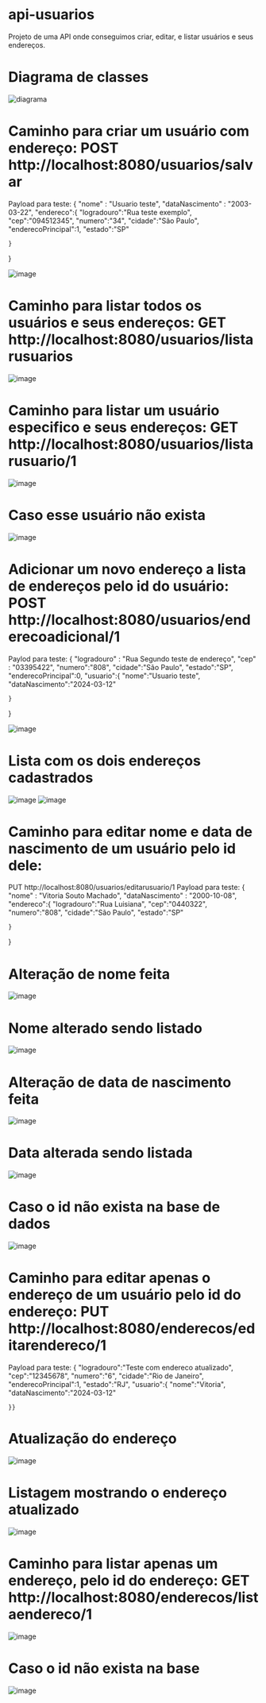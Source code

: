 # api-usuarios
Projeto de uma API onde conseguimos criar, editar, e listar usuários e seus endereços. 

# Diagrama de classes
![diagrama](https://github.com/VitoriaSouto06/api-usuarios/assets/70921240/cdf877ae-5372-4691-9805-2950ce6b33b2)


# Caminho para criar um usuário com endereço: POST http://localhost:8080/usuarios/salvar
Payload para teste: {
    "nome" : "Usuario teste",
    "dataNascimento" : "2003-03-22",
    "endereco":{
        "logradouro":"Rua teste exemplo",
        "cep":"094512345",
        "numero":"34",
        "cidade":"São Paulo",
        "enderecoPrincipal":1,
        "estado":"SP"
        
        
    }
}

![image](https://github.com/VitoriaSouto06/api-usuarios/assets/70921240/aa1b2940-32d6-4766-a0f2-acaba3392854)



# Caminho para listar todos os usuários e seus endereços: GET http://localhost:8080/usuarios/listarusuarios
![image](https://github.com/VitoriaSouto06/api-usuarios/assets/70921240/49d21c40-d1fb-4882-839a-2cdacf48558e)

# Caminho para listar um usuário especifico e seus endereços: GET http://localhost:8080/usuarios/listarusuario/1
![image](https://github.com/VitoriaSouto06/api-usuarios/assets/70921240/50e102bb-0152-4785-a8d7-6a357a5ffe5b)

# Caso esse usuário não exista
![image](https://github.com/VitoriaSouto06/api-usuarios/assets/70921240/4123ddee-4b0b-40c9-911f-f61289c62c13)



# Adicionar um novo endereço a lista de endereços pelo id do usuário: POST http://localhost:8080/usuarios/enderecoadicional/1
Paylod para teste:
{
    "logradouro" : "Rua Segundo teste de endereço",
    "cep" : "03395422",
     "numero":"808",
        "cidade":"São Paulo",
        "estado":"SP",
         "enderecoPrincipal":0,
    "usuario":{
        "nome":"Usuario teste",
        "dataNascimento":"2024-03-12"
    
        
    }
}


![image](https://github.com/VitoriaSouto06/api-usuarios/assets/70921240/78c4f384-aeac-4e8a-a849-93c4d7a91a5a)

# Lista com os dois endereços cadastrados
![image](https://github.com/VitoriaSouto06/api-usuarios/assets/70921240/bc8a1478-4bac-4adf-ad1f-9836f38638d7)
![image](https://github.com/VitoriaSouto06/api-usuarios/assets/70921240/bac12c7e-752c-4938-8d1c-5226a231bbee)




# Caminho para editar nome e data de nascimento de um usuário pelo id dele:
PUT http://localhost:8080/usuarios/editarusuario/1
Payload para teste:
{
    "nome" : "Vitoria Souto Machado",
    "dataNascimento" : "2000-10-08",
    "endereco":{
        "logradouro":"Rua Luisiana",
        "cep":"0440322",
        "numero":"808",
        "cidade":"São Paulo",
        "estado":"SP"
        
    }
}

# Alteração de nome feita
![image](https://github.com/VitoriaSouto06/api-usuarios/assets/70921240/25907df3-d53a-4e71-88cb-3d1eedebf417)
# Nome alterado sendo listado
![image](https://github.com/VitoriaSouto06/api-usuarios/assets/70921240/a493eaae-aea8-4b3e-b298-ac10b9f16aee)

# Alteração de data de nascimento feita
![image](https://github.com/VitoriaSouto06/api-usuarios/assets/70921240/89928af1-a10a-4f61-9523-91be5e86b5c4)
# Data alterada sendo listada
![image](https://github.com/VitoriaSouto06/api-usuarios/assets/70921240/cf2fe1e4-7f18-4304-b81c-50684494e66b)

# Caso o id não exista na base de dados
![image](https://github.com/VitoriaSouto06/api-usuarios/assets/70921240/3e7f2068-215f-4578-b4aa-8eae356c3480)



# Caminho para editar apenas o endereço de um usuário pelo id do endereço: PUT http://localhost:8080/enderecos/editarendereco/1
Payload para teste: {
     "logradouro":"Teste com endereco atualizado",
        "cep":"12345678",
        "numero":"6",
        "cidade":"Rio de Janeiro",
        "enderecoPrincipal":1,
        "estado":"RJ",
    "usuario":{
        "nome":"Vitoria",
        "dataNascimento":"2024-03-12"
    
        
    }}
    
  # Atualização do endereço
  ![image](https://github.com/VitoriaSouto06/api-usuarios/assets/70921240/89c7fc56-733e-468a-b456-554e1dfb70de)
  # Listagem mostrando o endereço atualizado
  ![image](https://github.com/VitoriaSouto06/api-usuarios/assets/70921240/39a41e7f-43ae-4578-a55b-8134f7fab99d)



# Caminho para listar apenas um endereço, pelo id do endereço: GET http://localhost:8080/enderecos/listaendereco/1
![image](https://github.com/VitoriaSouto06/api-usuarios/assets/70921240/bfc3deda-8953-47cf-8cb1-3be9df244bd5)

# Caso o id não exista na base
![image](https://github.com/VitoriaSouto06/api-usuarios/assets/70921240/1cd5995a-d3c1-4a5a-be9d-1a574819fabd)
